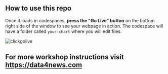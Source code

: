 ## How to use this repo

Once it loads in codespaces, **press the "Go Live" button** on the bottom right side of the window to see your webpage in action. The codespace will have a folder called `your-chart` where you will edit files.

 ![clickgolive](https://github.com/user-attachments/assets/bf6fb6f5-23f1-4dc2-9805-c956c44e92ea)


## For more workshop instructions visit https://data4news.com

